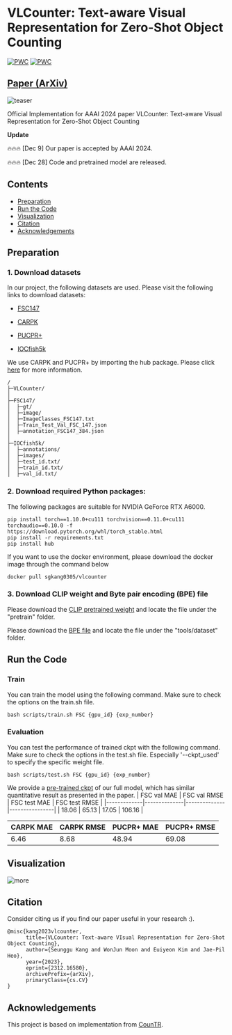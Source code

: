 # VLCounter: Text-aware Visual Representation for Zero-Shot Object Counting
[![PWC](https://img.shields.io/endpoint.svg?url=https://paperswithcode.com/badge/vlcounter-text-aware-visual-representation/zero-shot-counting-on-fsc147)](https://paperswithcode.com/sota/zero-shot-counting-on-fsc147?p=vlcounter-text-aware-visual-representation)
[![PWC](https://img.shields.io/endpoint.svg?url=https://paperswithcode.com/badge/vlcounter-text-aware-visual-representation/object-counting-on-carpk)](https://paperswithcode.com/sota/object-counting-on-carpk?p=vlcounter-text-aware-visual-representation)
## [Paper (ArXiv)](https://arxiv.org/abs/2312.16580)


![teaser](asset/main.png)

Official Implementation for AAAI 2024 paper VLCounter: Text-aware Visual Representation for Zero-Shot Object Counting


**Update**

🔥🔥🔥 [Dec 9] Our paper is accepted by AAAI 2024.

🔥🔥🔥 [Dec 28] Code and pretrained model are released.

## Contents
* [Preparation](#preparation)
* [Run the Code](#run-the-code)
* [Visualization](#visualization)
* [Citation](#citation)
* [Acknowledgements](#acknowledgements)


## Preparation
### 1. Download datasets
In our project, the following datasets are used.
Please visit the following links to download datasets:

* [FSC147](https://github.com/cvlab-stonybrook/LearningToCountEverything)

* [CARPK](https://lafi.github.io/LPN/)

* [PUCPR+](https://lafi.github.io/LPN/)

* [IOCfish5k](https://github.com/GuoleiSun/Indiscernible-Object-Counting)
  
We use CARPK and PUCPR+ by importing the hub package. Please click [here](https://datasets.activeloop.ai/docs/ml/datasets/carpk-dataset/) for more information.
```
/
├─VLCounter/
│
├─FSC147/    
│  ├─gt/
│  ├─image/
│  ├─ImageClasses_FSC147.txt
│  ├─Train_Test_Val_FSC_147.json
│  ├─annotation_FSC147_384.json
│  
├─IOCfish5k/
│  ├─annotations/
│  ├─images/
│  ├─test_id.txt/
│  ├─train_id.txt/
│  ├─val_id.txt/
```


### 2. Download required Python packages:

The following packages are suitable for NVIDIA GeForce RTX A6000.

```
pip install torch==1.10.0+cu111 torchvision==0.11.0+cu111 torchaudio==0.10.0 -f https://download.pytorch.org/whl/torch_stable.html
pip install -r requirements.txt
pip install hub
```

If you want to use the docker environment, please download the docker image through the command below
```
docker pull sgkang0305/vlcounter
```

### 3. Download CLIP weight and Byte pair encoding (BPE) file

Please download the [CLIP pretrained weight](https://openaipublic.azureedge.net/clip/models/5806e77cd80f8b59890b7e101eabd078d9fb84e6937f9e85e4ecb61988df416f/ViT-B-16.pt) and locate the file under the "pretrain" folder.

Please download the [BPE file](https://github.com/openai/CLIP/blob/main/clip/bpe_simple_vocab_16e6.txt.gz) and locate the file under the "tools/dataset" folder.


## Run the Code

### Train
You can train the model using the following command. Make sure to check the options on the train.sh file.
```
bash scripts/train.sh FSC {gpu_id} {exp_number}
```     


### Evaluation
You can test the performance of trained ckpt with the following command. Make sure to check the options in the test.sh file. Especially '--ckpt_used' to specify the specific weight file.
```
bash scripts/test.sh FSC {gpu_id} {exp_number}
```

We provide a [pre-trained ckpt](https://drive.google.com/file/d/1-2lqtsOm9XW4MXhLzrB5Jf9RkXOpDlaQ/view?usp=sharing) of our full model, which has similar quantitative result as presented in the paper. 
| FSC val MAE | FSC val RMSE | FSC test MAE |  FSC test RMSE | 
|-------------|--------------|--------------|----------------|
| 18.06       | 65.13        | 17.05        | 106.16         |

| CARPK MAE | CARPK RMSE | PUCPR+ MAE | PUCPR+ RMSE |
|-----------|------------|------------|-------------|
|  6.46     | 8.68       | 48.94      | 69.08       |


## Visualization
![more](asset/qualitative_vf.png)

## Citation
Consider citing us if you find our paper useful in your research :).
```
@misc{kang2023vlcounter,
      title={VLCounter: Text-aware VIsual Representation for Zero-Shot Object Counting}, 
      author={Seunggu Kang and WonJun Moon and Euiyeon Kim and Jae-Pil Heo},
      year={2023},
      eprint={2312.16580},
      archivePrefix={arXiv},
      primaryClass={cs.CV}
}
```

## Acknowledgements

This project is based on implementation from [CounTR](https://github.com/Verg-Avesta/CounTR).
